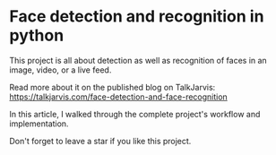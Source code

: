 # Face detection and recognition in python

This project is all about detection as well as recognition of faces in an image, video, or a live feed.

Read more about it on the published blog on TalkJarvis: https://talkjarvis.com/face-detection-and-face-recognition

In this article, I walked through the complete project's workflow and implementation.

Don't forget to leave a star if you like this project.
